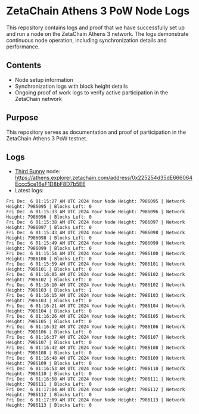 # ZetaChain Athens 3 PoW Node Logs
This repository contains logs and proof that we have successfully set up and run a node on the ZetaChain Athens 3 network. The logs demonstrate continuous node operation, including synchronization details and performance.

## Contents
- Node setup information
- Synchronization logs with block height details
- Ongoing proof of work logs to verify active participation in the ZetaChain network

## Purpose
This repository serves as documentation and proof of participation in the ZetaChain Athens 3 PoW testnet.

## Logs

- [Third Bunny](https://thirdbunny.xyz/) node: https://athens.explorer.zetachain.com/address/0x225254d35dE666064Eccc5ce16eF1D8bF8D7b5EE
- Latest logs:
```
Fri Dec  6 01:15:27 AM UTC 2024 Your Node Height: 7986095 | Network Height: 7986095 | Blocks Left: 0
Fri Dec  6 01:15:33 AM UTC 2024 Your Node Height: 7986096 | Network Height: 7986096 | Blocks Left: 0
Fri Dec  6 01:15:38 AM UTC 2024 Your Node Height: 7986097 | Network Height: 7986097 | Blocks Left: 0
Fri Dec  6 01:15:43 AM UTC 2024 Your Node Height: 7986098 | Network Height: 7986098 | Blocks Left: 0
Fri Dec  6 01:15:49 AM UTC 2024 Your Node Height: 7986099 | Network Height: 7986099 | Blocks Left: 0
Fri Dec  6 01:15:54 AM UTC 2024 Your Node Height: 7986100 | Network Height: 7986100 | Blocks Left: 0
Fri Dec  6 01:15:59 AM UTC 2024 Your Node Height: 7986101 | Network Height: 7986101 | Blocks Left: 0
Fri Dec  6 01:16:05 AM UTC 2024 Your Node Height: 7986102 | Network Height: 7986102 | Blocks Left: 0
Fri Dec  6 01:16:10 AM UTC 2024 Your Node Height: 7986102 | Network Height: 7986103 | Blocks Left: 1
Fri Dec  6 01:16:15 AM UTC 2024 Your Node Height: 7986103 | Network Height: 7986103 | Blocks Left: 0
Fri Dec  6 01:16:21 AM UTC 2024 Your Node Height: 7986104 | Network Height: 7986104 | Blocks Left: 0
Fri Dec  6 01:16:26 AM UTC 2024 Your Node Height: 7986105 | Network Height: 7986105 | Blocks Left: 0
Fri Dec  6 01:16:32 AM UTC 2024 Your Node Height: 7986106 | Network Height: 7986106 | Blocks Left: 0
Fri Dec  6 01:16:37 AM UTC 2024 Your Node Height: 7986107 | Network Height: 7986107 | Blocks Left: 0
Fri Dec  6 01:16:42 AM UTC 2024 Your Node Height: 7986108 | Network Height: 7986108 | Blocks Left: 0
Fri Dec  6 01:16:48 AM UTC 2024 Your Node Height: 7986109 | Network Height: 7986109 | Blocks Left: 0
Fri Dec  6 01:16:53 AM UTC 2024 Your Node Height: 7986110 | Network Height: 7986110 | Blocks Left: 0
Fri Dec  6 01:16:58 AM UTC 2024 Your Node Height: 7986111 | Network Height: 7986111 | Blocks Left: 0
Fri Dec  6 01:17:04 AM UTC 2024 Your Node Height: 7986112 | Network Height: 7986112 | Blocks Left: 0
Fri Dec  6 01:17:09 AM UTC 2024 Your Node Height: 7986113 | Network Height: 7986113 | Blocks Left: 0
```
